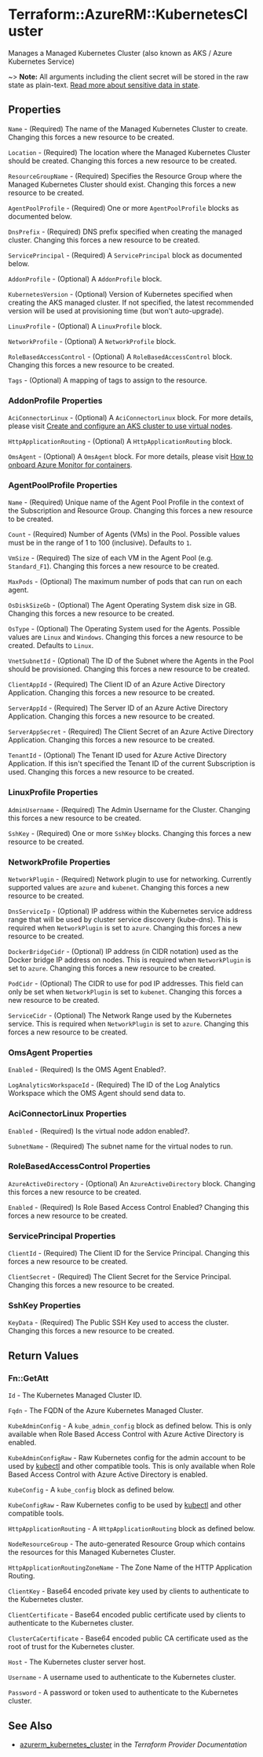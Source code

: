 # Terraform::AzureRM::KubernetesCluster

Manages a Managed Kubernetes Cluster (also known as AKS / Azure Kubernetes Service)

~> **Note:** All arguments including the client secret will be stored in the raw state as plain-text. [Read more about sensitive data in state](/docs/state/sensitive-data.html).

## Properties

`Name` - (Required) The name of the Managed Kubernetes Cluster to create. Changing this forces a new resource to be created.

`Location` - (Required) The location where the Managed Kubernetes Cluster should be created. Changing this forces a new resource to be created.

`ResourceGroupName` - (Required) Specifies the Resource Group where the Managed Kubernetes Cluster should exist. Changing this forces a new resource to be created.

`AgentPoolProfile` - (Required) One or more `AgentPoolProfile` blocks as documented below.

`DnsPrefix` - (Required) DNS prefix specified when creating the managed cluster. Changing this forces a new resource to be created.

`ServicePrincipal` - (Required) A `ServicePrincipal` block as documented below.

`AddonProfile` - (Optional) A `AddonProfile` block.

`KubernetesVersion` - (Optional) Version of Kubernetes specified when creating the AKS managed cluster. If not specified, the latest recommended version will be used at provisioning time (but won't auto-upgrade).

`LinuxProfile` - (Optional) A `LinuxProfile` block.

`NetworkProfile` - (Optional) A `NetworkProfile` block.

`RoleBasedAccessControl` - (Optional) A `RoleBasedAccessControl` block. Changing this forces a new resource to be created.

`Tags` - (Optional) A mapping of tags to assign to the resource.

### AddonProfile Properties

`AciConnectorLinux` - (Optional) A `AciConnectorLinux` block. For more details, please visit [Create and configure an AKS cluster to use virtual nodes](https://docs.microsoft.com/en-us/azure/aks/virtual-nodes-portal).

`HttpApplicationRouting` - (Optional) A `HttpApplicationRouting` block.

`OmsAgent` - (Optional) A `OmsAgent` block. For more details, please visit [How to onboard Azure Monitor for containers](https://docs.microsoft.com/en-us/azure/monitoring/monitoring-container-insights-onboard).

### AgentPoolProfile Properties

`Name` - (Required) Unique name of the Agent Pool Profile in the context of the Subscription and Resource Group. Changing this forces a new resource to be created.

`Count` - (Required) Number of Agents (VMs) in the Pool. Possible values must be in the range of 1 to 100 (inclusive). Defaults to `1`.

`VmSize` - (Required) The size of each VM in the Agent Pool (e.g. `Standard_F1`). Changing this forces a new resource to be created.

`MaxPods` - (Optional) The maximum number of pods that can run on each agent.

`OsDiskSizeGb` - (Optional) The Agent Operating System disk size in GB. Changing this forces a new resource to be created.

`OsType` - (Optional) The Operating System used for the Agents. Possible values are `Linux` and `Windows`.  Changing this forces a new resource to be created. Defaults to `Linux`.

`VnetSubnetId` - (Optional) The ID of the Subnet where the Agents in the Pool should be provisioned. Changing this forces a new resource to be created.

`ClientAppId` - (Required) The Client ID of an Azure Active Directory Application. Changing this forces a new resource to be created.

`ServerAppId` - (Required) The Server ID of an Azure Active Directory Application. Changing this forces a new resource to be created.

`ServerAppSecret` - (Required) The Client Secret of an Azure Active Directory Application. Changing this forces a new resource to be created.

`TenantId` - (Optional) The Tenant ID used for Azure Active Directory Application. If this isn't specified the Tenant ID of the current Subscription is used. Changing this forces a new resource to be created.

### LinuxProfile Properties

`AdminUsername` - (Required) The Admin Username for the Cluster. Changing this forces a new resource to be created.

`SshKey` - (Required) One or more `SshKey` blocks. Changing this forces a new resource to be created.

### NetworkProfile Properties

`NetworkPlugin` - (Required) Network plugin to use for networking. Currently supported values are `azure` and `kubenet`. Changing this forces a new resource to be created.

`DnsServiceIp` - (Optional) IP address within the Kubernetes service address range that will be used by cluster service discovery (kube-dns). This is required when `NetworkPlugin` is set to `azure`. Changing this forces a new resource to be created.

`DockerBridgeCidr` - (Optional) IP address (in CIDR notation) used as the Docker bridge IP address on nodes. This is required when `NetworkPlugin` is set to `azure`. Changing this forces a new resource to be created.

`PodCidr` - (Optional) The CIDR to use for pod IP addresses. This field can only be set when `NetworkPlugin` is set to `kubenet`. Changing this forces a new resource to be created.

`ServiceCidr` - (Optional) The Network Range used by the Kubernetes service. This is required when `NetworkPlugin` is set to `azure`. Changing this forces a new resource to be created.

### OmsAgent Properties

`Enabled` - (Required) Is the OMS Agent Enabled?.

`LogAnalyticsWorkspaceId` - (Required) The ID of the Log Analytics Workspace which the OMS Agent should send data to.

### AciConnectorLinux Properties

`Enabled` - (Required) Is the virtual node addon enabled?.

`SubnetName` - (Required) The subnet name for the virtual nodes to run.

### RoleBasedAccessControl Properties

`AzureActiveDirectory` - (Optional) An `AzureActiveDirectory` block. Changing this forces a new resource to be created.

`Enabled` - (Required) Is Role Based Access Control Enabled? Changing this forces a new resource to be created.

### ServicePrincipal Properties

`ClientId` - (Required) The Client ID for the Service Principal. Changing this forces a new resource to be created.

`ClientSecret` - (Required) The Client Secret for the Service Principal. Changing this forces a new resource to be created.

### SshKey Properties

`KeyData` - (Required) The Public SSH Key used to access the cluster. Changing this forces a new resource to be created.


## Return Values

### Fn::GetAtt

`Id` - The Kubernetes Managed Cluster ID.

`Fqdn` - The FQDN of the Azure Kubernetes Managed Cluster.

`KubeAdminConfig` - A `kube_admin_config` block as defined below. This is only available when Role Based Access Control with Azure Active Directory is enabled.

`KubeAdminConfigRaw` - Raw Kubernetes config for the admin account to be used by [kubectl](https://kubernetes.io/docs/reference/kubectl/overview/) and other compatible tools. This is only available when Role Based Access Control with Azure Active Directory is enabled.

`KubeConfig` - A `kube_config` block as defined below.

`KubeConfigRaw` - Raw Kubernetes config to be used by [kubectl](https://kubernetes.io/docs/reference/kubectl/overview/) and other compatible tools.

`HttpApplicationRouting` - A `HttpApplicationRouting` block as defined below.

`NodeResourceGroup` - The auto-generated Resource Group which contains the resources for this Managed Kubernetes Cluster.

`HttpApplicationRoutingZoneName` - The Zone Name of the HTTP Application Routing.

`ClientKey` - Base64 encoded private key used by clients to authenticate to the Kubernetes cluster.

`ClientCertificate` - Base64 encoded public certificate used by clients to authenticate to the Kubernetes cluster.

`ClusterCaCertificate` - Base64 encoded public CA certificate used as the root of trust for the Kubernetes cluster.

`Host` - The Kubernetes cluster server host.

`Username` - A username used to authenticate to the Kubernetes cluster.

`Password` - A password or token used to authenticate to the Kubernetes cluster.

## See Also

* [azurerm_kubernetes_cluster](https://www.terraform.io/docs/providers/azurerm/r/kubernetes_cluster.html) in the _Terraform Provider Documentation_